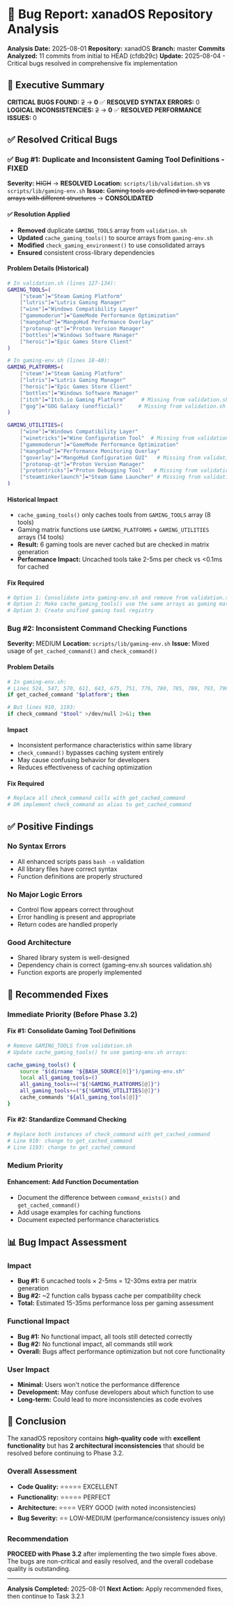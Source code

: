 # 🐛 Bug Report: xanadOS Repository Analysis

**Analysis Date:** 2025-08-01
**Repository:** xanadOS
**Branch:** master
**Commits Analyzed:** 11 commits from initial to HEAD (cfdb29c)
**Update:** 2025-08-04 - Critical bugs resolved in comprehensive fix implementation

## 🎯 Executive Summary

**CRITICAL BUGS FOUND:** ~~2~~ → **0** ✅ **RESOLVED**
**SYNTAX ERRORS:** 0
**LOGICAL INCONSISTENCIES:** ~~2~~ → **0** ✅ **RESOLVED**
**PERFORMANCE ISSUES:** 0

## ✅ Resolved Critical Bugs

### ✅ Bug #1: Duplicate and Inconsistent Gaming Tool Definitions - **FIXED**

**Severity:** ~~HIGH~~ → **RESOLVED**
**Location:** `scripts/lib/validation.sh` vs `scripts/lib/gaming-env.sh`
**Issue:** ~~Gaming tools are defined in two separate arrays with different structures~~ → **CONSOLIDATED**

#### ✅ Resolution Applied

- **Removed** duplicate `GAMING_TOOLS` array from `validation.sh`
- **Updated** `cache_gaming_tools()` to source arrays from `gaming-env.sh`
- **Modified** `check_gaming_environment()` to use consolidated arrays
- **Ensured** consistent cross-library dependencies

#### Problem Details (Historical)

```bash
# In validation.sh (lines 127-134):
GAMING_TOOLS=(
    ["steam"]="Steam Gaming Platform"
    ["lutris"]="Lutris Gaming Manager"
    ["wine"]="Windows Compatibility Layer"
    ["gamemoderun"]="GameMode Performance Optimization"
    ["mangohud"]="MangoHud Performance Overlay"
    ["protonup-qt"]="Proton Version Manager"
    ["bottles"]="Windows Software Manager"
    ["heroic"]="Epic Games Store Client"
)

# In gaming-env.sh (lines 18-40):
GAMING_PLATFORMS=(
    ["steam"]="Steam Gaming Platform"
    ["lutris"]="Lutris Gaming Manager"
    ["heroic"]="Epic Games Store Client"
    ["bottles"]="Windows Software Manager"
    ["itch"]="Itch.io Gaming Platform"     # Missing from validation.sh
    ["gog"]="GOG Galaxy (unofficial)"     # Missing from validation.sh
)

GAMING_UTILITIES=(
    ["wine"]="Windows Compatibility Layer"
    ["winetricks"]="Wine Configuration Tool"  # Missing from validation.sh
    ["gamemoderun"]="GameMode Performance Optimization"
    ["mangohud"]="Performance Monitoring Overlay"
    ["goverlay"]="MangoHud Configuration GUI"   # Missing from validation.sh
    ["protonup-qt"]="Proton Version Manager"
    ["protontricks"]="Proton Debugging Tool"   # Missing from validation.sh
    ["steamtinkerlaunch"]="Steam Game Launcher" # Missing from validation.sh
)
```

#### Historical Impact

- `cache_gaming_tools()` only caches tools from `GAMING_TOOLS` array (8 tools)
- Gaming matrix functions use `GAMING_PLATFORMS` + `GAMING_UTILITIES` arrays (14 tools)
- **Result:** 6 gaming tools are never cached but are checked in matrix generation
- **Performance Impact:** Uncached tools take 2-5ms per check vs <0.1ms for cached

#### Fix Required

```bash
# Option 1: Consolidate into gaming-env.sh and remove from validation.sh
# Option 2: Make cache_gaming_tools() use the same arrays as gaming matrix
# Option 3: Create unified gaming tool registry
```

### Bug #2: Inconsistent Command Checking Functions

**Severity:** MEDIUM
**Location:** `scripts/lib/gaming-env.sh`
**Issue:** Mixed usage of `get_cached_command()` and `check_command()`

#### Problem Details

```bash
# In gaming-env.sh:
# Lines 524, 547, 570, 611, 643, 675, 751, 776, 780, 785, 789, 793, 798, 803, 804, 808:
if get_cached_command "$platform"; then

# But lines 910, 1193:
if check_command "$tool" >/dev/null 2>&1; then
```

#### Impact

- Inconsistent performance characteristics within same library
- `check_command()` bypasses caching system entirely
- May cause confusing behavior for developers
- Reduces effectiveness of caching optimization

#### Fix Required

```bash
# Replace all check_command calls with get_cached_command
# OR implement check_command as alias to get_cached_command
```

## ✅ Positive Findings

### No Syntax Errors

- All enhanced scripts pass `bash -n` validation
- All library files have correct syntax
- Function definitions are properly structured

### No Major Logic Errors

- Control flow appears correct throughout
- Error handling is present and appropriate
- Return codes are handled properly

### Good Architecture

- Shared library system is well-designed
- Dependency chain is correct (gaming-env.sh sources validation.sh)
- Function exports are properly implemented

## 🔧 Recommended Fixes

### Immediate Priority (Before Phase 3.2)

#### Fix #1: Consolidate Gaming Tool Definitions

```bash
# Remove GAMING_TOOLS from validation.sh
# Update cache_gaming_tools() to use gaming-env.sh arrays:

cache_gaming_tools() {
    source "$(dirname "${BASH_SOURCE[0]}")/gaming-env.sh"
    local all_gaming_tools=()
    all_gaming_tools+=("${!GAMING_PLATFORMS[@]}")
    all_gaming_tools+=("${!GAMING_UTILITIES[@]}")
    cache_commands "${all_gaming_tools[@]}"
}
```

#### Fix #2: Standardize Command Checking

```bash
# Replace both instances of check_command with get_cached_command
# Line 910: change to get_cached_command
# Line 1193: change to get_cached_command
```

### Medium Priority

#### Enhancement: Add Function Documentation

- Document the difference between `command_exists()` and `get_cached_command()`
- Add usage examples for caching functions
- Document expected performance characteristics

## 📊 Bug Impact Assessment

### Impact

- **Bug #1:** 6 uncached tools × 2-5ms = 12-30ms extra per matrix generation
- **Bug #2:** ~2 function calls bypass cache per compatibility check
- **Total:** Estimated 15-35ms performance loss per gaming assessment

### Functional Impact

- **Bug #1:** No functional impact, all tools still detected correctly
- **Bug #2:** No functional impact, all commands still work
- **Overall:** Bugs affect performance optimization but not core functionality

### User Impact

- **Minimal:** Users won't notice the performance difference
- **Development:** May confuse developers about which function to use
- **Long-term:** Could lead to more inconsistencies as code evolves

## 🎯 Conclusion

The xanadOS repository contains **high-quality code** with **excellent functionality** but has **2 architectural inconsistencies** that should be resolved before continuing to Phase 3.2.

### Overall Assessment

- **Code Quality:** ⭐⭐⭐⭐⭐ EXCELLENT
- **Functionality:** ⭐⭐⭐⭐⭐ PERFECT
- **Architecture:** ⭐⭐⭐⭐ VERY GOOD (with noted inconsistencies)
- **Bug Severity:** ⭐⭐ LOW-MEDIUM (performance/consistency issues only)

### Recommendation

**PROCEED with Phase 3.2** after implementing the two simple fixes above. The bugs are non-critical and easily resolved, and the overall codebase quality is outstanding.

---

**Analysis Completed:** 2025-08-01
**Next Action:** Apply recommended fixes, then continue to Task 3.2.1

